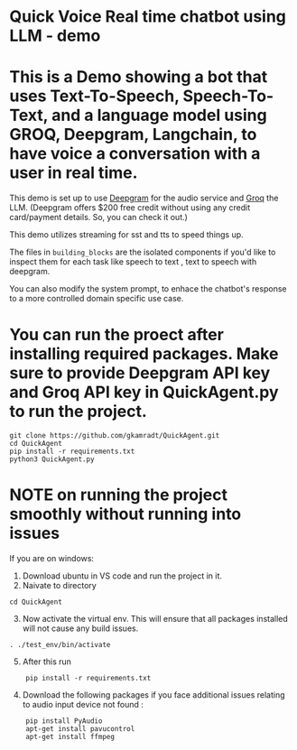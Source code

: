# Quick Voice Real time chatbot using LLM - demo

# This is a Demo showing a bot that uses Text-To-Speech, Speech-To-Text, and a language model using GROQ, Deepgram, Langchain, to have voice a conversation with a user in real time.

This demo is set up to use [Deepgram](www.deepgram.com) for the audio service and [Groq](https://groq.com/) the LLM.
(Deepgram offers $200 free credit without using any credit card/payment details. So, you can check it out.)

This demo utilizes streaming for sst and tts to speed things up.

The files in `building_blocks` are the isolated components if you'd like to inspect them for each task like speech to text , text to speech with deepgram.

You can also modify the system prompt, to enhace the chatbot's response to a more controlled domain specific use case.
# You can run the proect after installing required packages. Make sure to provide Deepgram API key and Groq API key in QuickAgent.py to run the project.

```
git clone https://github.com/gkamradt/QuickAgent.git
cd QuickAgent
pip install -r requirements.txt
python3 QuickAgent.py
```

# NOTE on running the project smoothly without running into issues

If you are on windows:
1. Download ubuntu in VS code and run the project in it.
2. Naivate to directory
``` 
cd QuickAgent
```
3. Now activate the virtual env. This will ensure that all packages installed will not cause any build issues. 
```
. ./test_env/bin/activate
```
5. After this run 
```
    pip install -r requirements.txt
```    
4. Download the following packages if you face additional issues relating to audio input device not found :
```
    pip install PyAudio
    apt-get install pavucontrol
    apt-get install ffmpeg
```    
